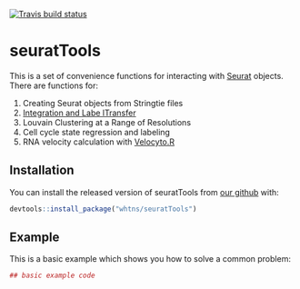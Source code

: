 <!-- badges: start -->
[![Travis build status](https://travis-ci.org/whtns/seuratTools.svg?branch=master)](https://travis-ci.org/whtns/seuratTools)
<!-- badges: end -->

# seuratTools

This is a set of convenience functions for interacting with [Seurat](https://github.com/satijalab/seurat) objects. There are functions for:
1. Creating Seurat objects from Stringtie files
2. [Integration and Labe lTransfer](https://satijalab.org/seurat/v3.0/pancreas_integration_label_transfer.html)
3. Louvain Clustering at a Range of Resolutions 
4. Cell cycle state regression and labeling 
5. RNA velocity calculation with [Velocyto.R](https://velocyto.org/)


## Installation

You can install the released version of seuratTools from [our github](https://github.com/whtns/seuratTools) with:

``` r
devtools::install_package("whtns/seuratTools")
```

## Example

This is a basic example which shows you how to solve a common problem:

``` r
## basic example code
```

